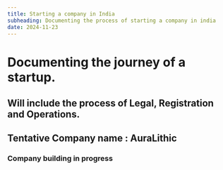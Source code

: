 ```yaml
---
title: Starting a company in India
subheading: Documenting the process of starting a company in india
date: 2024-11-23
---
```


# Documenting the journey of a startup. 
## Will include the process of Legal, Registration and Operations. 


## Tentative Company name : AuraLithic

### Company building in progress